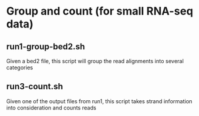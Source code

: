 Group and count (for small RNA-seq data)
=====
## run1-group-bed2.sh 

Given a bed2 file, this script will group the read alignments into several categories

## run3-count.sh

Given one of the output files from run1, this script takes strand information into consideration and counts reads